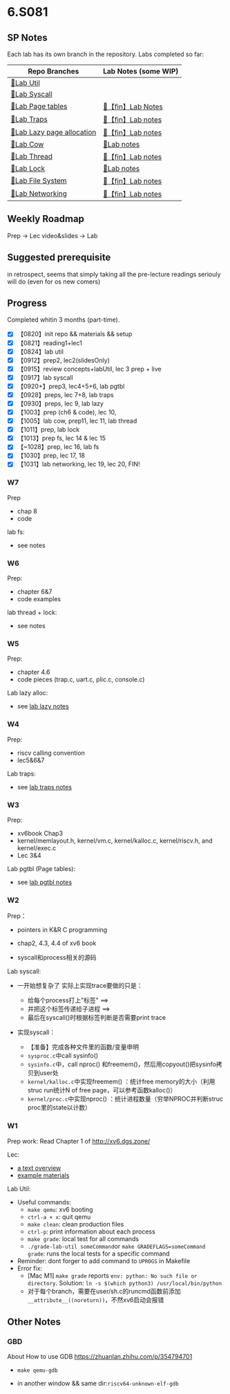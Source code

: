 # 6.S081

## SP Notes

Each lab has its own branch in the repository. Labs completed so far: 

| Repo Branches                                                | Lab Notes (some WIP)                                         |
| ------------------------------------------------------------ | ------------------------------------------------------------ |
| [🔗Lab Util](https://github.com/GOODMIA2024/6.S081/tree/util)    |                                                              |
| [🔗Lab Syscall](https://github.com/GOODMIA2024/6.S081/tree/syscall) |                                                              |
| [🔗Lab Page tables](https://github.com/GOODMIA2024/6.S081/tree/pgtbl) | [📒【fin】Lab Notes](https://github.com/GOODMIA2024/6.S081/blob/main/notes/lab3-pgtbl.md) |
| [🔗Lab Traps](https://github.com/GOODMIA2024/6.S081/tree/traps)  | [📒【fin】Lab notes](https://github.com/GOODMIA2024/6.S081/blob/main/notes/lab4-traps.md) |
| [🔗Lab Lazy page allocation](https://github.com/GOODMIA2024/6.S081/tree/lazy) | [📒【fin】Lab notes](https://github.com/GOODMIA2024/6.S081/blob/main/notes/lab5-lazy.md) |
| [🔗Lab Cow](https://github.com/GOODMIA2024/6.S081/tree/cow)      | [📒Lab notes](https://github.com/GOODMIA2024/6.S081/blob/main/notes/lab6-cow.md) |
| [🔗Lab Thread](https://github.com/GOODMIA2024/6.S081/tree/thread) | [📒【fin】Lab notes](https://github.com/GOODMIA2024/6.S081/blob/main/notes/lab7-thread.md) |
| [🔗Lab Lock](https://github.com/GOODMIA2024/6.S081/tree/lock)    | [📒Lab notes](https://github.com/GOODMIA2024/6.S081/blob/main/notes/lab8-lock.md) |
| [🔗Lab File System](https://github.com/GOODMIA2024/6.S081/tree/fs) | [📒【fin】Lab notes](https://github.com/GOODMIA2024/6.S081/blob/main/notes/lab9-fs.md) |
| [🔗Lab Networking](https://github.com/GOODMIA2024/6.S081/tree/net) | [📒【fin】Lab notes](https://github.com/GOODMIA2024/6.S081/blob/main/notes/lab11-net.md) |


## Weekly Roadmap

Prep -> Lec video&slides -> Lab

## Suggested prerequisite

in retrospect, seems that simply taking all the pre-lecture readings seriouly will do (even for os new comers)

## Progress

Completed whitin 3 months (part-time).

- [x] 【0820】init repo && materials && setup
- [x] 【0821】reading1+lec1
- [x] 【0824】lab util
- [x] 【0912】prep2, lec2(slidesOnly)
- [x] 【0915】review concepts+labUtil, lec 3 prep + live
- [x] 【0917】lab syscall
- [x] 【0920+】prep3, lec4+5+6, lab pgtbl
- [x] 【0928】preps, lec 7+8, lab traps
- [x] 【0930】preps, lec 9, lab lazy
- [x] 【1003】prep (ch6 & code), lec 10,
- [x] 【1005】lab cow, prep11, lec 11, lab thread
- [x] 【1011】prep, lab lock
- [x] 【1013】prep fs, lec 14 & lec 15
- [x] 【~1028】prep, lec 16, lab fs
- [x] 【1030】prep, lec 17, 18
- [x] 【1031】lab networking, lec 19, lec 20, FIN!

### W7

Prep

- chap 8
- code

lab fs:

- see notes

### W6

Prep:

- chapter 6&7
- code examples

lab  thread + lock:

- see notes

### W5

Prep:

- chapter 4.6
- code pieces (trap.c, uart.c, plic.c, console.c)

Lab lazy alloc:

- see [lab lazy notes](https://github.com/GOODMIA2024/6.S081/blob/main/notes/lab5-lazy.md)

### W4

Prep:

- riscv calling convention
- lec5&6&7

Lab traps:

- see [lab traps notes](https://github.com/GOODMIA2024/6.S081/blob/main/notes/lab4-traps.md)

### W3

Prep:

- xv6book Chap3
- kernel/memlayout.h, kernel/vm.c, kernel/kalloc.c, kernel/riscv.h, and kernel/exec.c
- Lec 3&4

Lab pgtbl (Page tables):

- see [lab pgtbl notes](https://github.com/GOODMIA2024/6.S081/blob/main/notes/lab3-pgtbl.md)
  

### W2

Prep：

- pointers in K&R C programming
- chap2, 4.3, 4.4 of xv6 book

- syscall和process相关的源码

Lab syscall:

- 一开始想复杂了 实际上实现trace要做的只是：
  - 给每个process打上"标签" ==> 
  - 并把这个标签传递给子进程 ==>  
  - 最后在syscall()时根据标签判断是否需要print trace

- 实现syscall：
  - 【准备】完成各种文件里的函数/变量申明
  - `sysproc.c`中call sysinfo()
  - `sysinfo.c`中，call nproc() 和freemem()，然后用copyout()把sysinfo拷贝到user处
  - `kernel/kalloc.c`中实现freemem() ：统计free memory的大小（利用struc run统计N of free page，可以参考函数kalloc()）
  - `kernel/proc.c`中实现nproc() ：统计进程数量（穷举NPROC并判断struc proc里的state以计数）

### W1

Prep work: Read Chapter 1 of http://xv6.dgs.zone/

Lec:

- [a text overview](https://pdos.csail.mit.edu/6.828/2020/lec/l-overview.txt)
- [example materials](https://pdos.csail.mit.edu/6.828/2020/lec/l-overview/)

Lab Util:

- Useful commands:
  - `make qemu`: xv6 booting
  - `ctrl-a + x`: quit qemu
  - `make clean`: clean production files
  - `ctrl-p`: print information about each process
  - `make grade`: local test for all commands
  - `./grade-lab-util someCommand`or `make GRADEFLAGS=someCommand grade`: runs the local tests for a specific command
- Reminder: dont forger to add command to `UPROGS` in Makefile
- Error fix:
  - [Mac M1] `make grade` reports `env: python: No such file or directory`. Solution: `ln -s $(which python3) /usr/local/bin/python`
  - 对于每个branch，需要在user/sh.c的runcmd函数前添加`__attribute__((noreturn))`，不然xv6启动会报错

## Other Notes

### GBD

About How to use GDB https://zhuanlan.zhihu.com/p/354794701

- `make qemu-gdb`

- in another window && same dir:`riscv64-unknown-elf-gdb`